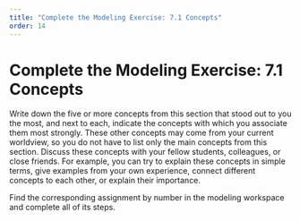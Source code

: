```yaml
---
title: "Complete the Modeling Exercise: 7.1 Concepts"
order: 14
---
```


# Complete the Modeling Exercise: 7.1 Concepts

Write down the five or more concepts from this section that stood out to you the most, and next to each, indicate the concepts with which you associate them most strongly. These other concepts may come from your current worldview, so you do not have to list only the main concepts from this section. Discuss these concepts with your fellow students, colleagues, or close friends. For example, you can try to explain these concepts in simple terms, give examples from your own experience, connect different concepts to each other, or explain their importance.

Find the corresponding assignment by number in the modeling workspace and complete all of its steps.